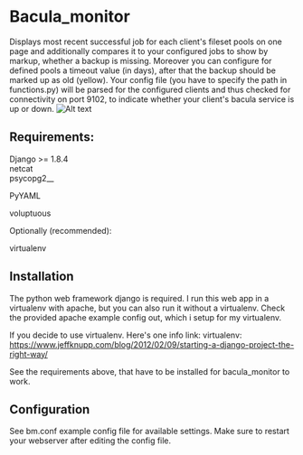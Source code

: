 # Bacula_monitor
Displays most recent successful job for each client's fileset pools on one page and additionally compares
it to your configured jobs to show by markup, whether a backup is missing. Moreover you can configure for
defined pools a timeout value (in days), after that the backup should be marked up as old (yellow).
Your config file (you have to specify the path in functions.py) will be parsed for the configured clients
and thus checked for connectivity on port 9102, to indicate whether your client's bacula service is up or down.
![Alt text](http://i.imgur.com/7p8jMAx.jpg "web-ui")

## Requirements:
Django >= 1.8.4 <br />
netcat <br />
psycopg2__

PyYAML

voluptuous


Optionally (recommended):

virtualenv


## Installation
The python web framework django is required. I run this web app in a virtualenv with 
apache, but you can also run it without a virtualenv. 
Check the provided apache example config out, which i setup for my virtualenv.

If you decide to use virtualenv. Here's one info link:
virtualenv: 
https://www.jeffknupp.com/blog/2012/02/09/starting-a-django-project-the-right-way/

See the requirements above, that have to be installed for bacula_monitor to work.


## Configuration
See bm.conf example config file for available settings.
Make sure to restart your webserver after editing the config file.

